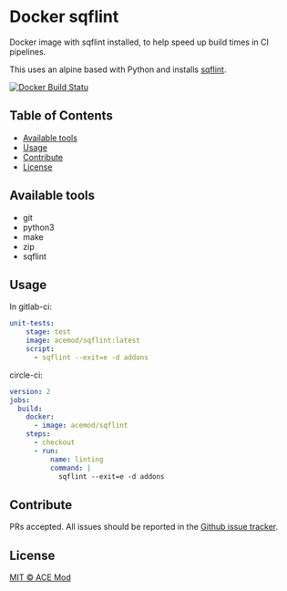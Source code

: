# Docker sqflint

Docker image with sqflint installed, to help speed up build times in CI pipelines.

This uses an alpine based with Python and installs [sqflint](https://github.com/LordGolias/sqf).

[![Docker Build Statu](https://img.shields.io/docker/pulls/acemod/sqflint.svg)](https://hub.docker.com/r/acemod/sqflint/)

## Table of Contents

- [Available tools](#availble-tools)
- [Usage](#usage)
- [Contribute](#contribute)
- [License](#license)

## Available tools

- git
- python3
- make
- zip
- sqflint

## Usage

In gitlab-ci:

```yaml
unit-tests:
    stage: test
    image: acemod/sqflint:latest
    script:
      - sqflint --exit=e -d addons
```

circle-ci:

```yml
version: 2
jobs:
  build:
    docker:
      - image: acemod/sqflint
    steps:
      - checkout
      - run:
          name: linting
          command: |
            sqflint --exit=e -d addons
```

## Contribute

PRs accepted. All issues should be reported in the [Github issue tracker](https://github.com/acemod/docker-sqflint/issues).

## License

[MIT © ACE Mod](LICENSE)
